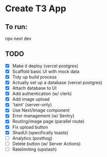 # Create T3 App

## To run:

npx next dev

## TODO

- [x] Make it deploy (vercel postgres)
- [x] Scaffold basic UI with mock data
- [x] Tidy up build process
- [x] Actually set up a database (vercel postgres)
- [x] Attach database to UI
- [x] Add authentication (w/ clerk)
- [x] Add image upload
- [x] 'taint' (server-only)
- [x] Use Next/Image component
- [x] Error management (w/ Sentry)
- [x] Routing/image page (parallel route)
- [x] Fix upload button
- [x] ShadUI (specifically toasts)
- [ ] Analytics (posthog)
- [ ] Delete button (w/ Server Actions)
- [ ] Ratelimiting (upstash)
